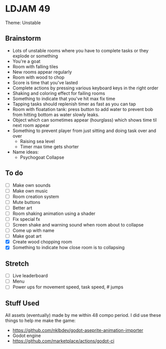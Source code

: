 # LDJAM 49
Theme: Unstable

## Brainstorm
- Lots of unstable rooms where you have to complete tasks or they explode or something
- You're a goat
- Room with falling tiles
- New rooms appear regularly
- Room with wood to chop
- Score is time that you've lasted
- Complete actions by pressing various keyboard keys in the right order
- Shaking and coloring effect for failing rooms
- Something to indicate that you've hit max fix time
- Tapping tasks should replenish timer as fast as you can tap
- Room with floatation tank: press button to add water to prevent bob from hitting bottom as water slowly leaks.
- Object which can sometimes appear (hourglass) which shows time til next room appear
- Something to prevent player from just sitting and doing task over and over
  - Raising sea level
  - Timer max time gets shorter
- Name ideas:
  - Psychogoat Collapse

## To do
- [ ] Make own sounds
- [ ] Make own music
- [ ] Room creation system
- [ ] Mute buttons
- [ ] Better art
- [ ] Room shaking animation using a shader
- [ ] Fix special fx
- [ ] Screen shake and warning sound when room about to collapse
- [ ] Come up with name
- [ ] Make goat art
- [x] Create wood chopping room
- [x] Something to indicate how close room is to collapsing

## Stretch
- [ ] Live leaderboard
- [ ] Menu
- [ ] Power ups for movement speed, task speed, # jumps

## Stuff Used
All assets (eventually) made by me within 48 compo period. I did use these things to help me make the game:
- https://github.com/nklbdev/godot-aseprite-animation-importer
- Godot engine
- https://github.com/marketplace/actions/godot-ci